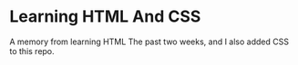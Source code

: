 # Learning HTML And CSS
A memory from learning HTML
The past two weeks, and I also added CSS to this repo.
